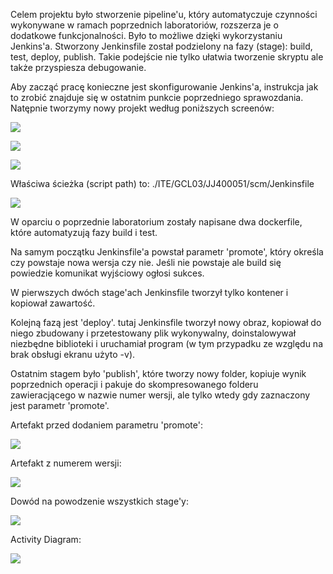 Celem projektu było stworzenie pipeline'u, który automatyczuje czynności wykonywane w ramach poprzednich laboratoriów, rozszerza je o dodatkowe funkcjonalności. Było to możliwe dzięki wykorzystaniu Jenkins'a. Stworzony Jenkinsfile został podzielony na fazy (stage): build, test, deploy, publish. Takie podejście nie tylko ułatwia tworzenie skryptu ale także przyspiesza debugowanie. 

Aby zacząć pracę konieczne jest skonfigurowanie Jenkins'a, instrukcja jak to zrobić znajduje się w ostatnim punkcie poprzedniego sprawozdania.
Natępnie tworzymy nowy projekt według poniższych screenów:

![](https://github.com/InzynieriaOprogramowaniaAGH/MDO2022_S/blob/JJ400051/ITE/GCL03/JJ400051/Project/1.PNG)

![](https://github.com/InzynieriaOprogramowaniaAGH/MDO2022_S/blob/JJ400051/ITE/GCL03/JJ400051/Project/2.PNG)

![](https://github.com/InzynieriaOprogramowaniaAGH/MDO2022_S/blob/JJ400051/ITE/GCL03/JJ400051/Project/3.PNG)

Właściwa ścieżka (script path) to: ./ITE/GCL03/JJ400051/scm/Jenkinsfile

![](https://github.com/InzynieriaOprogramowaniaAGH/MDO2022_S/blob/JJ400051/ITE/GCL03/JJ400051/Project/4.PNG)


W oparciu o poprzednie laboratorium zostały napisane dwa dockerfile, które automatyzują fazy build i test.

Na samym początku Jenkinsfile'a powstał parametr 'promote', który określa czy powstaje nowa wersja czy nie. Jeśli nie powstaje ale build się powiedzie komunikat wyjściowy ogłosi sukces.

W pierwszych dwóch stage'ach Jenkinsfile tworzył tylko kontener i kopiował zawartość.

Kolejną fazą jest 'deploy'. tutaj Jenkinsfile tworzył nowy obraz, kopiował do niego zbudowany i przetestowany plik wykonywalny, doinstalowywał niezbędne biblioteki i uruchamiał program (w tym przypadku ze względu na brak obsługi ekranu użyto -v).

Ostatnim stagem było 'publish', które tworzy nowy folder, kopiuje wynik poprzednich operacji i pakuje do skompresowanego folderu zawieracjącego w nazwie numer wersji, ale tylko wtedy gdy zaznaczony jest parametr 'promote'.

Artefakt przed dodaniem parametru 'promote':

![](https://github.com/InzynieriaOprogramowaniaAGH/MDO2022_S/blob/JJ400051/ITE/GCL03/JJ400051/Project/artifact.PNG)

Artefakt z numerem wersji:

![](https://github.com/InzynieriaOprogramowaniaAGH/MDO2022_S/blob/JJ400051/ITE/GCL03/JJ400051/Project/artifact_with_checkbox.PNG)

Dowód na powodzenie wszystkich stage'y:

![](https://github.com/InzynieriaOprogramowaniaAGH/MDO2022_S/blob/JJ400051/ITE/GCL03/JJ400051/Project/pipeline_success.PNG)

Activity Diagram:

![](https://github.com/InzynieriaOprogramowaniaAGH/MDO2022_S/blob/JJ400051/ITE/GCL03/JJ400051/Project/Activity_Diagram.PNG)

